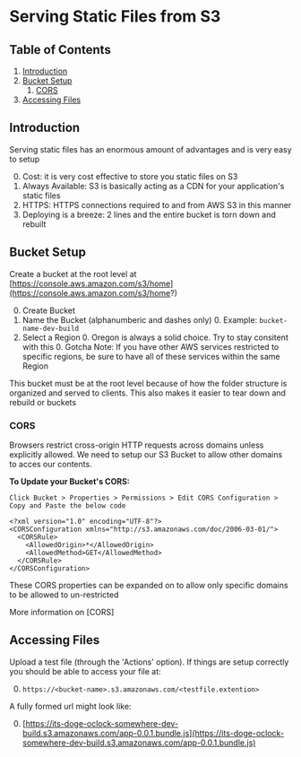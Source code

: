 # Serving Static Files from S3

## Table of Contents
1. [Introduction](#introduction)
1. [Bucket Setup](#bucket-setup)
	1. 	[CORS](#cors)
1. 	[Accessing Files](#access)

## <a name="introduction"></a> Introduction
Serving static files has an enormous amount of advantages and is very easy to setup

0. Cost: it is very cost effective to store you static files on S3
1. Always Available: S3 is basically acting as a CDN for your application's static files
2. HTTPS: HTTPS connections required to and from AWS S3 in this manner
3. Deploying is a breeze: 2 lines and the entire bucket is torn down and rebuilt

## <a name="bucket-setup"></a> Bucket Setup
Create a bucket at the root level at [https://console.aws.amazon.com/s3/home](https://console.aws.amazon.com/s3/home?)

0. Create Bucket
0. Name the Bucket (alphanumberic and dashes only)
	0. Example: `bucket-name-dev-build`
0. Select a Region
	0. Oregon is always a solid choice.  Try to stay consitent with this
	0. Gotcha Note: If you have other AWS services restricted to specific regions, be sure to have all of these services within the same Region


This bucket must be at the root level because of how the folder structure is organized and served to clients.  This also makes it easier to tear down and rebuild or buckets

### <a name="cors"></a> CORS
Browsers restrict cross-origin HTTP requests across domains unless explicitly allowed.  We need to setup our S3 Bucket to allow other domains to acces our contents.

**To Update your Bucket's CORS:**

`Click Bucket > Properties > Permissions > Edit CORS Configuration > Copy and Paste the below code`

~~~~
<?xml version="1.0" encoding="UTF-8"?>
<CORSConfiguration xmlns="http://s3.amazonaws.com/doc/2006-03-01/">
  <CORSRule>
    <AllowedOrigin>*</AllowedOrigin>
    <AllowedMethod>GET</AllowedMethod>
  </CORSRule>
</CORSConfiguration> 
~~~~

These CORS properties can be expanded on to allow only specific domains to be allowed to un-restricted


More information on [CORS]


## <a name="access"></a> Accessing Files
Upload a test file (through the 'Actions' option).  If things are setup correctly you should be able to access your file at:

0. `https://<bucket-name>.s3.amazonaws.com/<testfile.extention>`

A fully formed url might look like:

0. [https://its-doge-oclock-somewhere-dev-build.s3.amazonaws.com/app-0.0.1.bundle.js](https://its-doge-oclock-somewhere-dev-build.s3.amazonaws.com/app-0.0.1.bundle.js)

